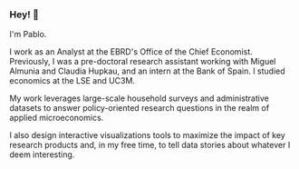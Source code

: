 ### Hey! 👋

I'm Pablo. 

I work as an Analyst at the EBRD's Office of the Chief Economist. Previously, I was a pre-doctoral research assistant working with Miguel Almunia and Claudia Hupkau, and an intern at the Bank of Spain. I studied economics at the LSE and UC3M.

My work leverages large-scale household surveys and administrative datasets to answer policy-oriented research questions in the realm of applied microeconomics.

I also design interactive visualizations tools to maximize the impact of key research products and, in my free time, to tell data stories about whatever I deem interesting.

